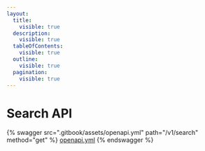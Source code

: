 ```yaml
---
layout:
  title:
    visible: true
  description:
    visible: true
  tableOfContents:
    visible: true
  outline:
    visible: true
  pagination:
    visible: true
---
```


# Search API 

{% swagger src=".gitbook/assets/openapi.yml" path="/v1/search" method="get" %}
[openapi.yml](.gitbook/assets/openapi.yml)
{% endswagger %}
